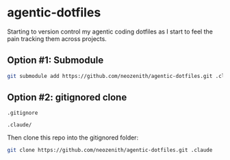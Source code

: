 # agentic-dotfiles

Starting to version control my agentic coding dotfiles as I start to feel the pain tracking them across projects.


## Option #1: Submodule

```sh
git submodule add https://github.com/neozenith/agentic-dotfiles.git .claude
```

## Option #2: gitignored clone

`.gitignore`

```gitignore
.claude/
```

Then clone this repo into the gitignored folder:

```sh
git clone https://github.com/neozenith/agentic-dotfiles.git .claude
```
